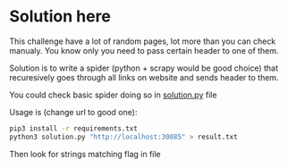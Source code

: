 # Solution here

This challenge have a lot of random pages, lot more than you can check manualy. 
You know only you need to pass certain header to one of them.

Solution is to write a spider (python + scrapy would be good choice) that recuresively goes through all links on website and sends header to them.

You could check basic spider doing so in [solution.py](solution.py) file

Usage is (change url to good one): 
```bash
pip3 install -r requirements.txt
python3 solution.py "http://localhost:30085" > result.txt
```
Then look for strings matching flag in file